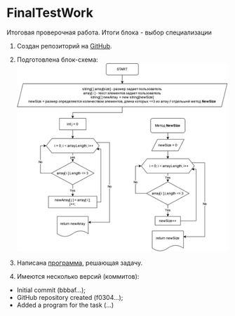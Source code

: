# FinalTestWork
Итоговая проверочная работа. Итоги блока - выбор специализации

1. Создан репозиторий на [GitHub](https://github.com/AZavershinskiy/FinalTestWork.git).

2. Подготовлена блок-схема: ![](Block_diagram.png)

3. Написана [программа](Program.cs), решающая задачу.

4. Имеются несколько версий (коммитов): 
- Initial commit (bbbaf...);
- GitHub repository created (f0304...);
- Added a program for the task (...)


